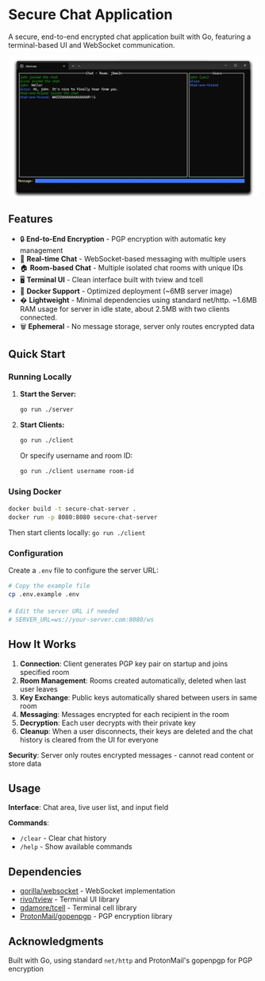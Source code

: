 # Secure Chat Application

A secure, end-to-end encrypted chat application built with Go, featuring a terminal-based UI and WebSocket communication.

![Example Screenshot](example.webp)

## Features

- 🔒 **End-to-End Encryption** - PGP encryption with automatic key management
- 💬 **Real-time Chat** - WebSocket-based messaging with multiple users
- 🏠 **Room-based Chat** - Multiple isolated chat rooms with unique IDs
- 🖥️ **Terminal UI** - Clean interface built with tview and tcell
- 🐳 **Docker Support** - Optimized deployment (~6MB server image)
- � **Lightweight** - Minimal dependencies using standard net/http. ~1.6MB RAM usage for server in idle state, about 2.5MB with two clients connected.
- 🗑️ **Ephemeral** - No message storage, server only routes encrypted data

## Quick Start

### Running Locally

1. **Start the Server:**

   ```bash
   go run ./server
   ```

2. **Start Clients:**
   ```bash
   go run ./client
   ```
   Or specify username and room ID:
   ```bash
   go run ./client username room-id
   ```

### Using Docker

```bash
docker build -t secure-chat-server .
docker run -p 8080:8080 secure-chat-server
```

Then start clients locally: `go run ./client`

### Configuration

Create a `.env` file to configure the server URL:

```bash
# Copy the example file
cp .env.example .env

# Edit the server URL if needed
# SERVER_URL=ws://your-server.com:8080/ws
```

## How It Works

1. **Connection**: Client generates PGP key pair on startup and joins specified room
2. **Room Management**: Rooms created automatically, deleted when last user leaves
3. **Key Exchange**: Public keys automatically shared between users in same room
4. **Messaging**: Messages encrypted for each recipient in the room
5. **Decryption**: Each user decrypts with their private key
6. **Cleanup**: When a user disconnects, their keys are deleted and the chat history is cleared from the UI for everyone

**Security**: Server only routes encrypted messages - cannot read content or store data

## Usage

**Interface**: Chat area, live user list, and input field

**Commands**:

- `/clear` - Clear chat history
- `/help` - Show available commands

## Dependencies

- [gorilla/websocket](https://github.com/gorilla/websocket) - WebSocket implementation
- [rivo/tview](https://github.com/rivo/tview) - Terminal UI library
- [gdamore/tcell](https://github.com/gdamore/tcell) - Terminal cell library
- [ProtonMail/gopenpgp](https://github.com/ProtonMail/gopenpgp) - PGP encryption library

## Acknowledgments

Built with Go, using standard `net/http` and ProtonMail's gopenpgp for PGP encryption
